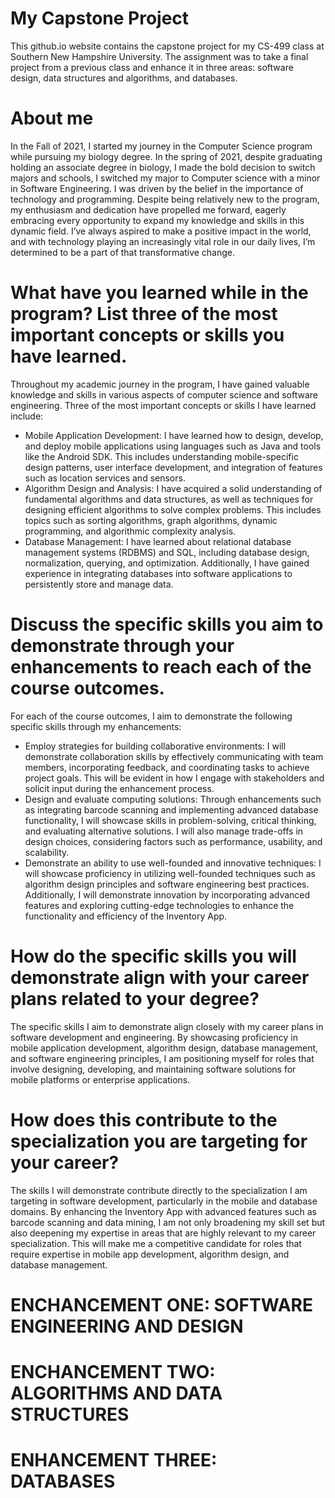 # My Capstone Project
This github.io website contains the capstone project for my CS-499 class at Southern New Hampshire University. The assignment was to take a final project from a previous class and enhance it in three areas: software design, data structures and algorithms, and databases.

# About me 
In the Fall of 2021, I started my journey in the Computer Science program while pursuing my biology degree. In the spring of 2021, despite graduating holding an associate degree in biology, I made the bold decision to switch majors and schools, I switched my major to Computer science with a minor in Software Engineering. I was driven by the belief in the importance of technology and programming. Despite being relatively new to the program, my enthusiasm and dedication have propelled me forward, eagerly embracing every opportunity to expand my knowledge and skills in this dynamic field. I’ve always aspired to make a positive impact in the world, and with technology playing an increasingly vital role in our daily lives, I’m determined to be a part of that transformative change.

#	What have you learned while in the program? List three of the most important concepts or skills you have learned.
Throughout my academic journey in the program, I have gained valuable knowledge and skills in various aspects of computer science and software engineering. Three of the most important concepts or skills I have learned include:
- Mobile Application Development: I have learned how to design, develop, and deploy mobile applications using languages such as Java and tools like the Android SDK. This includes understanding mobile-specific design patterns, user interface development, and integration of features such as location services and sensors.
-  Algorithm Design and Analysis: I have acquired a solid understanding of fundamental algorithms and data structures, as well as techniques for designing efficient algorithms to solve complex problems. This includes topics such as sorting algorithms, graph algorithms, dynamic programming, and algorithmic complexity analysis.
-  Database Management: I have learned about relational database management systems (RDBMS) and SQL, including database design, normalization, querying, and optimization. Additionally, I have gained experience in integrating databases into software applications to persistently store and manage data.

# Discuss the specific skills you aim to demonstrate through your enhancements to reach each of the course outcomes.
For each of the course outcomes, I aim to demonstrate the following specific skills through my enhancements:
-	Employ strategies for building collaborative environments: I will demonstrate collaboration skills by effectively communicating with team members, incorporating feedback, and coordinating tasks to achieve project goals. This will be evident in how I engage with stakeholders and solicit input during the enhancement process.
-	Design and evaluate computing solutions: Through enhancements such as integrating barcode scanning and implementing advanced database functionality, I will showcase skills in problem-solving, critical thinking, and evaluating alternative solutions. I will also manage trade-offs in design choices, considering factors such as performance, usability, and scalability.
-	Demonstrate an ability to use well-founded and innovative techniques: I will showcase proficiency in utilizing well-founded techniques such as algorithm design principles and software engineering best practices. Additionally, I will demonstrate innovation by incorporating advanced features and exploring cutting-edge technologies to enhance the functionality and efficiency of the Inventory App.


# How do the specific skills you will demonstrate align with your career plans related to your degree?
The specific skills I aim to demonstrate align closely with my career plans in software development and engineering. By showcasing proficiency in mobile application development, algorithm design, database management, and software engineering principles, I am positioning myself for roles that involve designing, developing, and maintaining software solutions for mobile platforms or enterprise applications.

# How does this contribute to the specialization you are targeting for your career?
The skills I will demonstrate contribute directly to the specialization I am targeting in software development, particularly in the mobile and database domains. By enhancing the Inventory App with advanced features such as barcode scanning and data mining, I am not only broadening my skill set but also deepening my expertise in areas that are highly relevant to my career specialization. This will make me a competitive candidate for roles that require expertise in mobile app development, algorithm design, and database management.

# ENCHANCEMENT ONE: SOFTWARE ENGINEERING AND DESIGN

# ENCHANCEMENT TWO: ALGORITHMS AND DATA STRUCTURES 

# ENHANCEMENT THREE: DATABASES
